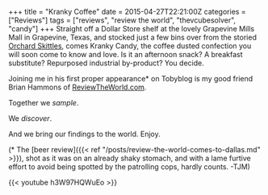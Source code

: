 +++
title = "Kranky Coffee"
date = 2015-04-27T22:21:00Z
categories = ["Reviews"]
tags = ["reviews", "review the world", "thevcubesolver", "candy"]
+++
Straight off a Dollar Store shelf at the lovely Grapevine Mills Mall in Grapevine, Texas, and stocked just a few bins over from the storied [Orchard Skittles](http://www.reviewtheworld.com/2015/04/skittles-four-ways.html), comes Kranky Candy, the coffee dusted confection you will soon come to know and love. Is it an afternoon snack? A breakfast substitute? Repurposed industrial by-product? You decide.

Joining me in his first proper appearance* on Tobyblog is my good friend Brian Hammons of [ReviewTheWorld.com](http://reviewtheworld.com/).

Together we *sample*.

We *discover*.

And we bring our findings to the world. Enjoy.

(* The [beer review]({{< ref "/posts/review-the-world-comes-to-dallas.md" >}}), shot as it was on an already shaky stomach, and with a lame furtive effort to avoid being spotted by the patrolling cops, hardly counts. -TJM)

{{< youtube h3W97HQWuEo >}}